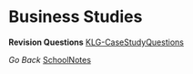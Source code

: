 # Business Studies

**Revision Questions**
[KLG-CaseStudyQuestions](KLG-CaseStudyQuestions.md)

*Go Back*
[SchoolNotes](SchoolNotes.md)